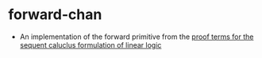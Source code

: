 forward-chan 
============

* An implementation of the forward primitive from the [proof terms for the sequent caluclus formulation of linear logic](http://www.cs.cmu.edu/~fp/papers/tldi12.pdf)



